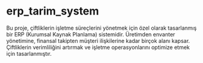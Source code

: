 # erp_tarim_system
Bu proje, çiftliklerin işletme süreçlerini yönetmek için özel olarak tasarlanmış bir ERP (Kurumsal Kaynak Planlama) sistemidir. Üretimden envanter yönetimine, finansal takipten müşteri ilişkilerine kadar birçok alanı kapsar. Çiftliklerin verimliliğini artırmak ve işletme operasyonlarını optimize etmek için tasarlanmıştır.
